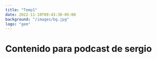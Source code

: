 ```yaml
---
title: "Temp1"
date: 2022-11-10T09:43:30-05:00
background: "/images/bg.jpg"
logo: "gem"
---
```



# Contenido para podcast de sergio

